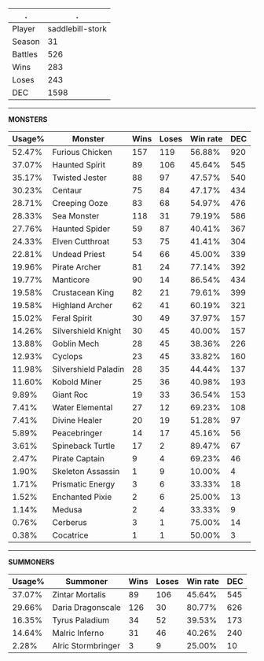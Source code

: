.|.
|-|-
Player|saddlebill-stork
Season|31
Battles|526
Wins|283
Loses|243
DEC|1598

---
**MONSTERS**

Usage%|Monster|Wins|Loses|Win rate|DEC|
-|-|-|-|-|-|
52.47%|Furious Chicken|157|119|56.88%|920|
37.07%|Haunted Spirit|89|106|45.64%|545|
35.17%|Twisted Jester|88|97|47.57%|540|
30.23%|Centaur|75|84|47.17%|434|
28.71%|Creeping Ooze|83|68|54.97%|476|
28.33%|Sea Monster|118|31|79.19%|586|
27.76%|Haunted Spider|59|87|40.41%|367|
24.33%|Elven Cutthroat|53|75|41.41%|304|
22.81%|Undead Priest|54|66|45.00%|339|
19.96%|Pirate Archer|81|24|77.14%|392|
19.77%|Manticore|90|14|86.54%|434|
19.58%|Crustacean King|82|21|79.61%|399|
19.58%|Highland Archer|62|41|60.19%|321|
15.02%|Feral Spirit|30|49|37.97%|157|
14.26%|Silvershield Knight|30|45|40.00%|157|
13.88%|Goblin Mech|28|45|38.36%|226|
12.93%|Cyclops|23|45|33.82%|160|
11.98%|Silvershield Paladin|28|35|44.44%|137|
11.60%|Kobold Miner|25|36|40.98%|193|
9.89%|Giant Roc|19|33|36.54%|153|
7.41%|Water Elemental|27|12|69.23%|108|
7.41%|Divine Healer|20|19|51.28%|97|
5.89%|Peacebringer|14|17|45.16%|56|
3.61%|Spineback Turtle|17|2|89.47%|67|
2.47%|Pirate Captain|9|4|69.23%|46|
1.90%|Skeleton Assassin|1|9|10.00%|4|
1.71%|Prismatic Energy|3|6|33.33%|18|
1.52%|Enchanted Pixie|2|6|25.00%|13|
1.14%|Medusa|2|4|33.33%|9|
0.76%|Cerberus|3|1|75.00%|14|
0.38%|Cocatrice|1|1|50.00%|3|

---
**SUMMONERS**

Usage%|Summoner|Wins|Loses|Win rate|DEC|
-|-|-|-|-|-|
37.07%|Zintar Mortalis|89|106|45.64%|545|
29.66%|Daria Dragonscale|126|30|80.77%|626|
16.35%|Tyrus Paladium|34|52|39.53%|173|
14.64%|Malric Inferno|31|46|40.26%|240|
2.28%|Alric Stormbringer|3|9|25.00%|10|
